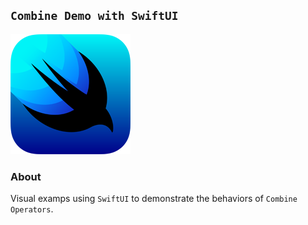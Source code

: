 ## `Combine Demo with SwiftUI`

![swiftui](Previews/swiftui-96x96_2x.png)

### About

Visual examps  using `SwiftUI` to demonstrate the behaviors of `Combine Operators`.  



